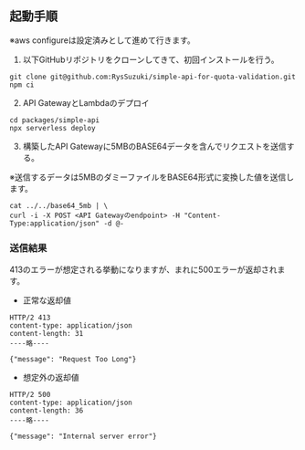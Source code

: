 ## 起動手順

※aws configureは設定済みとして進めて行きます。
1. 以下GitHubリポジトリをクローンしてきて、初回インストールを行う。
```
git clone git@github.com:RysSuzuki/simple-api-for-quota-validation.git
npm ci
```

2. API GatewayとLambdaのデプロイ
```
cd packages/simple-api
npx serverless deploy
```

3. 構築したAPI Gatewayに5MBのBASE64データを含んでリクエストを送信する。

※送信するデータは5MBのダミーファイルをBASE64形式に変換した値を送信します。
```
cat ../../base64_5mb | \
curl -i -X POST <API Gatewayのendpoint> -H "Content-Type:application/json" -d @-
```

### 送信結果

413のエラーが想定される挙動になりますが、まれに500エラーが返却されます。

- 正常な返却値
```
HTTP/2 413
content-type: application/json
content-length: 31
----略----

{"message": "Request Too Long"}
```

- 想定外の返却値
```
HTTP/2 500
content-type: application/json
content-length: 36
----略----

{"message": "Internal server error"}

```
